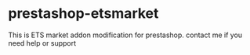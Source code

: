 # prestashop-etsmarket
This is ETS market addon modification for prestashop. contact me if you need help or support
